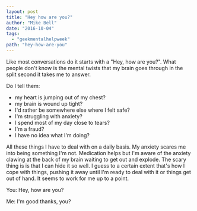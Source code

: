 ```yaml
---
layout: post
title: "Hey how are you?"
author: "Mike Bell"
date: "2016-10-04"
tags:
  - "geekmentalhelpweek"
path: "hey-how-are-you"
---
```

Like most conversations do it starts with a "Hey, how are you?". What people don't know is the mental twists that my brain goes through in the split second it takes me to answer.

Do I tell them:

* my heart is jumping out of my chest?
* my brain is wound up tight?
* I'd rather be somewhere else where I felt safe?
* I'm struggling with anxiety?
* I spend most of my day close to tears?
* I'm a fraud?
* I have no idea what I'm doing?

All these things I have to deal with on a daily basis. My anxiety scares me into being something I'm not. Medication helps but I'm aware of the anxiety clawing at the back of my brain waiting to get out and explode. The scary thing is is that I can hide it so well. I guess to a certain extent that's how I cope with things, pushing it away until I'm ready to deal with it or things get out of hand. It seems to work for me up to a point.

You: Hey, how are you?

Me: I'm good thanks, you?
